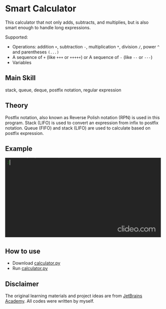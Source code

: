 # Smart Calculator
This calculator that not only adds, subtracts, and multiplies, but is also smart enough to handle long expressions.

Supported:
- Operations: addition `+`, subtraction `-`, multiplication `*`, division `/`, power `^` and parentheses `(...)`
- A sequence of `+` (like `+++` or `+++++`) or A sequence of `-` (like `--` or `---`)
- Variables

## Main Skill
stack, queue, deque, postfix notation, regular expression
## Theory
Postfix notation, also known as Reverse Polish notation (RPN) is used in this program. 
Stack (LIFO) is used to convert an expression from infix to postfix notation. Queue (FIFO) and stack (LIFO) are used to calculate based on postfix expression.

## Example
![](/example.gif)

## How to use
- Download [calculator.py](/calculator.py)
- Run [calculator.py](/calculator.py)

## Disclaimer
The original learning materials and project ideas are from [JetBrains Academy](https://www.jetbrains.com/academy/). All codes were written by myself.
